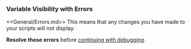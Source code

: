 ### Variable Visibility with Errors

<<General/Errors.md>>
This means that any changes you have made to your scripts will not display.  

**Resolve these errors** before [continuing with debugging](Serialization%201.md).